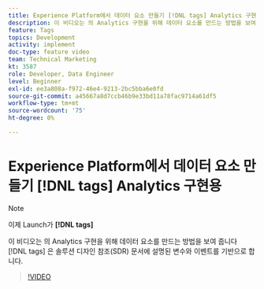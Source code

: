 ```yaml
---
title: Experience Platform에서 데이터 요소 만들기 [!DNL tags] Analytics 구현용
description: 이 비디오는 의 Analytics 구현을 위해 데이터 요소를 만드는 방법을 보여 줍니다 [!DNL tags] 은 솔루션 디자인 참조(SDR) 문서에 설명된 변수와 이벤트를 기반으로 합니다.
feature: Tags
topics: Development
activity: implement
doc-type: feature video
team: Technical Marketing
kt: 3587
role: Developer, Data Engineer
level: Beginner
exl-id: ee3a808a-f972-46e4-9213-2bc5bba6e0fd
source-git-commit: a45667a8d7ccb46b9e33bd11a78fac9714a61df5
workflow-type: tm+mt
source-wordcount: '75'
ht-degree: 0%

---
```


# Experience Platform에서 데이터 요소 만들기 [!DNL tags] Analytics 구현용

>[!NOTE]
>
> 이제 Launch가 **[!DNL tags]**

이 비디오는 의 Analytics 구현을 위해 데이터 요소를 만드는 방법을 보여 줍니다 [!DNL tags] 은 솔루션 디자인 참조(SDR) 문서에 설명된 변수와 이벤트를 기반으로 합니다.

>[!VIDEO](https://video.tv.adobe.com/v/28760/?quality=12&learn=on)
